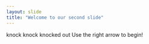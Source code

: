 ```yaml
---
layout: slide
title: "Welcome to our second slide"
---
```

knock knock knocked out
Use the right arrow to begin!

